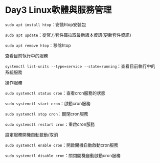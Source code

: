 # Day3 Linux軟體與服務管理

`sudo apt install htop`：安裝htop安裝包

`sudo apt update`：從官方套件庫拉取最新版本資訊(更新套件資訊)

`sudo apt remove htop`：移除htop

查看目前執行中的服務

`systemctl list-units --type=service --state=running`：查看目前執行中的系統服務

操作服務

`sudo systemctl status cron`：查看cron服務的狀態

`sudo systemctl start cron`：啟動cron服務

`sudo systemctl stop cron`：關閉cron服務

`sudo systemctl restart cron`：重啟cron服務

設定服務開機自動啟動/取消

`sudo systemctl enable cron`：開啟開機自動啟動cron服務

`sudo systemctl disable cron`：關閉開機自動啟動cron服務


